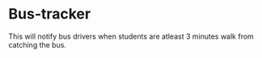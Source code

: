 # Bus-tracker
This will notify bus drivers when students are atleast 3 minutes walk from catching the bus.
